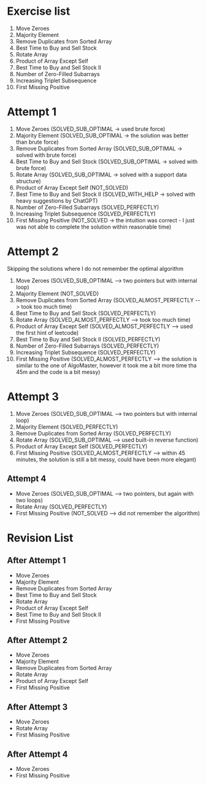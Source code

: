 # Exercise list 
1. Move Zeroes
2. Majority Element
3. Remove Duplicates from Sorted Array
4. Best Time to Buy and Sell Stock
5. Rotate Array
6. Product of Array Except Self
7. Best Time to Buy and Sell Stock II
8. Number of Zero-Filled Subarrays
9. Increasing Triplet Subsequence
10. First Missing Positive

# Attempt 1
1. Move Zeroes (SOLVED_SUB_OPTIMAL -> used brute force)
2. Majority Element  (SOLVED_SUB_OPTIMAL -> the solution was better than brute force)
3. Remove Duplicates from Sorted Array (SOLVED_SUB_OPTIMAL -> solved with brute force)
4. Best Time to Buy and Sell Stock (SOLVED_SUB_OPTIMAL -> solved with brute force)
5. Rotate Array (SOLVED_SUB_OPTIMAL -> solved with a support data structure)
6. Product of Array Except Self (NOT_SOLVED)
7. Best Time to Buy and Sell Stock II (SOLVED_WITH_HELP -> solved with heavy suggestions by ChatGPT)
8. Number of Zero-Filled Subarrays (SOLVED_PERFECTLY)
9. Increasing Triplet Subsequence (SOLVED_PERFECTLY)
10. First Missing Positive (NOT_SOLVED -> the intuition was correct - I just was not able to complete the solution within reasonable time)

# Attempt 2
Skipping the solutions where I do not remember the optimal algorithm

1. Move Zeroes (SOLVED_SUB_OPTIMAL --> two pointers but with internal loop)
2. Majority Element (NOT_SOLVED)
3. Remove Duplicates from Sorted Array (SOLVED_ALMOST_PERFECTLY --> took too much time)
4. Best Time to Buy and Sell Stock (SOLVED_PERFECTLY)
5. Rotate Array (SOLVED_ALMOST_PERFECTLY --> took too much time)
6. Product of Array Except Self (SOLVED_ALMOST_PERFECTLY --> used the first hint of leetcode)
7. Best Time to Buy and Sell Stock II (SOLVED_PERFECTLY)
8. Number of Zero-Filled Subarrays (SOLVED_PERFECTLY)
9. Increasing Triplet Subsequence (SOLVED_PERFECTLY)
10. First Missing Positive (SOLVED_ALMOST_PERFECTLY --> the solution is similar to the one of AlgoMaster, however it took me a bit more time tha 45m and the code is a bit messy)

# Attempt 3
1. Move Zeroes (SOLVED_SUB_OPTIMAL --> two pointers but with internal loop)
2. Majority Element (SOLVED_PERFECTLY)
3. Remove Duplicates from Sorted Array (SOLVED_PERFECTLY)
4. Rotate Array (SOLVED_SUB_OPTIMAL --> used built-in reverse function)
5. Product of Array Except Self (SOLVED_PERFECTLY)
6. First Missing Positive (SOLVED_ALMOST_PERFECTLY --> within 45 minutes, the solution is still a bit messy, could have been more elegant)

## Attempt 4
* Move Zeroes (SOLVED_SUB_OPTIMAL --> two pointers, but again with two loops)
* Rotate Array (SOLVED_PERFECTLY)
* First Missing Positive (NOT_SOLVED --> did not remember the algorithm)

# Revision List
## After Attempt 1
* Move Zeroes
* Majority Element
* Remove Duplicates from Sorted Array 
* Best Time to Buy and Sell Stock 
* Rotate Array 
* Product of Array Except Self 
* Best Time to Buy and Sell Stock II 
* First Missing Positive

## After Attempt 2
* Move Zeroes
* Majority Element
* Remove Duplicates from Sorted Array
* Rotate Array
* Product of Array Except Self
* First Missing Positive

## After Attempt 3
* Move Zeroes
* Rotate Array
* First Missing Positive

## After Attempt 4
* Move Zeroes
* First Missing Positive